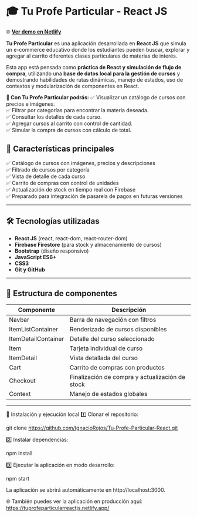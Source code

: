 # 🎓 Tu Profe Particular - React JS

🌐 **[Ver demo en Netlify](https://tuprofeparticularreactjs.netlify.app/)**

**Tu Profe Particular** es una aplicación desarrollada en **React JS** que simula un e-commerce educativo donde los estudiantes pueden buscar, explorar y agregar al carrito diferentes clases particulares de materias de interés.

Esta app está pensada como **práctica de React y simulación de flujo de compra**, utilizando una **base de datos local para la gestión de cursos** y demostrando habilidades de rutas dinámicas, manejo de estados, uso de contextos y modularización de componentes en React.

**🔹 Con Tu Profe Particular podrás:**
✅ Visualizar un catálogo de cursos con precios e imágenes.  
✅ Filtrar por categorías para encontrar la materia deseada.  
✅ Consultar los detalles de cada curso.  
✅ Agregar cursos al carrito con control de cantidad.  
✅ Simular la compra de cursos con cálculo de total.

## 🌟 **Características principales**

✅ Catálogo de cursos con imágenes, precios y descripciones  
✅ Filtrado de cursos por categoría  
✅ Vista de detalle de cada curso  
✅ Carrito de compras con control de unidades  
✅ Actualización de stock en tiempo real con Firebase  
✅ Preparado para integración de pasarela de pagos en futuras versiones

---

## 🛠️ **Tecnologías utilizadas**

- **React JS** (react, react-dom, react-router-dom)
- **Firebase Firestore** (para stock y almacenamiento de cursos)
- **Bootstrap** (diseño responsivo)
- **JavaScript ES6+**
- **CSS3**
- **Git y GitHub**

---

## 📂 **Estructura de componentes**

| Componente | Descripción |
|------------|-------------|
| Navbar | Barra de navegación con filtros |
| ItemListContainer | Renderizado de cursos disponibles |
| ItemDetailContainer | Detalle del curso seleccionado |
| Item | Tarjeta individual de curso |
| ItemDetail | Vista detallada del curso |
| Cart | Carrito de compras con productos |
| Checkout | Finalización de compra y actualización de stock |
| Context | Manejo de estados globales |

---

🚀 Instalación y ejecución local
1️⃣ Clonar el repositorio:

git clone https://github.com/IgnacioRojos/Tu-Profe-Particular-React.git

2️⃣ Instalar dependencias:

npm install

3️⃣ Ejecutar la aplicación en modo desarrollo:

npm start

La aplicación se abrirá automáticamente en http://localhost:3000.

🌐 También puedes ver la aplicación en producción aquí: https://tuprofeparticularreactjs.netlify.app/
